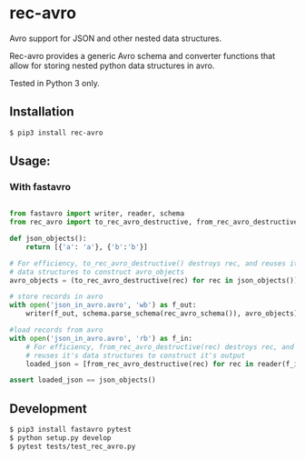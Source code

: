 # rec-avro
Avro support for JSON and other nested data structures.

Rec-avro provides a generic Avro schema and converter functions that allow for storing nested python data structures in avro.

Tested in Python 3 only.

## Installation
```sh
$ pip3 install rec-avro
```

## Usage:
### With fastavro
```python

from fastavro import writer, reader, schema
from rec_avro import to_rec_avro_destructive, from_rec_avro_destructive, rec_avro_schema

def json_objects():
    return [{'a': 'a'}, {'b':'b'}]

# For efficiency, to_rec_avro_destructive() destroys rec, and reuses it's
# data structures to construct avro_objects 
avro_objects = (to_rec_avro_destructive(rec) for rec in json_objects())

# store records in avro
with open('json_in_avro.avro', 'wb') as f_out:
    writer(f_out, schema.parse_schema(rec_avro_schema()), avro_objects)

#load records from avro
with open('json_in_avro.avro', 'rb') as f_in:
    # For efficiency, from_rec_avro_destructive(rec) destroys rec, and 
    # reuses it's data structures to construct it's output
    loaded_json = [from_rec_avro_destructive(rec) for rec in reader(f_in)]

assert loaded_json == json_objects()
```

## Development
```sh
$ pip3 install fastavro pytest
$ python setup.py develop
$ pytest tests/test_rec_avro.py
```

